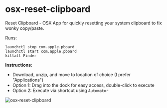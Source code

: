 # osx-reset-clipboard
Reset Clipboard - OSX App for quickly resetting your system clipboard to fix wonky copy/paste.

Runs:
```shell
launchctl stop com.apple.pboard
launchctl start com.apple.pboard
killall Finder
```

**Instructions:**

* Download, unzip, and move to location of choice (I prefer "Applications")
* Option 1: Drag into the dock for easy access, double-click to execute
* Option 2: Execute via shortcut using `Automator`

![osx-reset-clipboard](https://cloud.githubusercontent.com/assets/12876929/26416291/fcc8ab72-407a-11e7-80d3-1876c39315b8.png)
